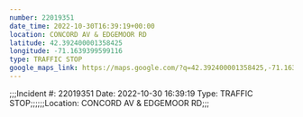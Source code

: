 ```yaml
---
number: 22019351
date_time: 2022-10-30T16:39:19+00:00
location: CONCORD AV & EDGEMOOR RD
latitude: 42.392400001358425
longitude: -71.1639399599116
type: TRAFFIC STOP
google_maps_link: https://maps.google.com/?q=42.392400001358425,-71.1639399599116
---
```


;;;Incident #: 22019351  Date: 2022-10-30 16:39:19   Type: TRAFFIC STOP;;;;;;Location: CONCORD AV & EDGEMOOR RD;;;
